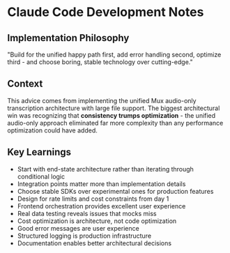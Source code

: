 # Claude Code Development Notes

## Implementation Philosophy

"Build for the unified happy path first, add error handling second, optimize third - and choose boring, stable technology over cutting-edge."

## Context

This advice comes from implementing the unified Mux audio-only transcription architecture with large file support. The biggest architectural win was recognizing that **consistency trumps optimization** - the unified audio-only approach eliminated far more complexity than any performance optimization could have added.

## Key Learnings

- Start with end-state architecture rather than iterating through conditional logic
- Integration points matter more than implementation details
- Choose stable SDKs over experimental ones for production features
- Design for rate limits and cost constraints from day 1
- Frontend orchestration provides excellent user experience
- Real data testing reveals issues that mocks miss
- Cost optimization is architecture, not code optimization
- Good error messages are user experience
- Structured logging is production infrastructure
- Documentation enables better architectural decisions